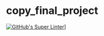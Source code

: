# copy_final_project
[![GitHub's Super Linter](https://github.com/Sean-McLeod/copy_final_project/workflows/GitHub's%20Super%20Linter/badge.svg)](https://github.com/Sean-McLeod/copy_final_project/actions)]
